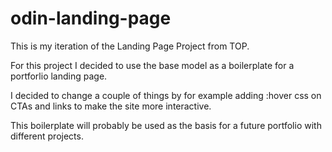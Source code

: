 # odin-landing-page
This is my iteration of the Landing Page Project from TOP.

For this project I decided to use the base model as a boilerplate for a portforlio
landing page. 

I decided to change a couple of things by for example adding :hover css on CTAs 
and links to make the site more interactive.

This boilerplate will probably be used as the basis for a future portfolio with 
different projects.
